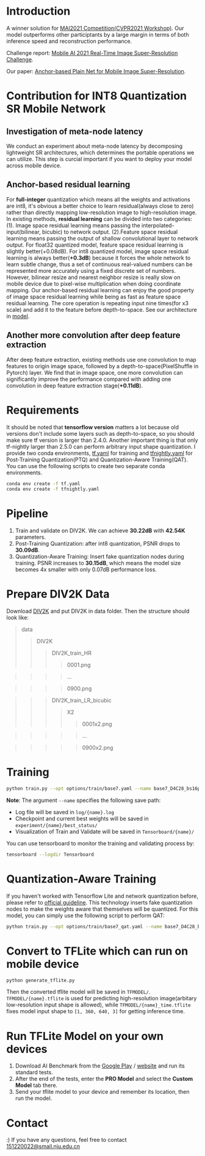 # Introduction
A winner solution for [MAI2021 Competition(CVPR2021 Workshop)](https://competitions.codalab.org/competitions/28119). Our model outperforms other participtants by a large margin in terms of both inference speed and reconstruction performance. 

Challenge report: [Mobile AI 2021 Real-Time Image Super-Resolution Challenge](https://arxiv.org/pdf/2105.07825.pdf).

Our paper: [Anchor-based Plain Net for Mobile Image Super-Resolution](watting).

# Contribution for INT8 Quantization SR Mobile Network
## Investigation of meta-node latency
We conduct an experiment about meta-node latency by decomposing lightweight SR architectures, which determines the portable operations we can utilize. This step is curcial important if you want to deploy your model across mobile device.

## Anchor-based residual learning


For **full-integer** quantization which means all the weights and activations are int8, it's obvious a better choice to learn residual(always close to zero) rather than directly mapping low-resolution image to high-resolution image. In existing methods, **residual learning** can be divided into two categories: (1). Image space residual learning means passing the interpolated-input(bilinear, bicubic) to network output. (2).Feature space residual learning means passing the output of shallow convolutional layer to network output. For float32 quantized model, feature space residual learning is slightly better(+0.08dB). For int8 quantized model, image space residual learning is always better(**+0.3dB**) because it forces the whole network to learn subtle change, thus a set of continuous real-valued numbers can be represented more accurately using a fixed discrete set of numbers. However, bilinear resize and nearest neighbor resize is really slow on mobile device due to pixel-wise multiplication when doing coordinate mapping. Our anchor-based residual learning can enjoy the good property of image space residual learning while being as fast as feature space residual learning. The core operation is repeating input nine times(for x3 scale) and add it to the feature before depth-to-space. See our architecture in [model](https://github.com/NJU-Jet/SR_Mobile_Quantization/blob/master/solvers/networks/base7.py).


## Another more convolution after deep feature extraction

After deep feature extraction, existing methods use one convolution to map features to origin image space, followed by a depth-to-space(PixelShuffle in Pytorch) layer. We find that in image space, one more convolution can significantly improve the performance compared with adding one convolution in deep feature extraction stage(**+0.11dB**).

# Requirements
It should be noted that **tensorflow version** matters a lot because old versions don't include some layers such as depth-to-space, so you should make sure tf version is larger than 2.4.0. Another important thing is that only tf-nightly larger than 2.5.0 can perform arbitrary input shape quantization. I provide two conda environments, [tf.yaml](https://github.com/NJU-Jet/SR_Mobile_Quantization/blob/master/tf.yaml) for training and [tfnightly.yaml](https://github.com/NJU-Jet/SR_Mobile_Quantization/blob/master/tfnightly.yaml) for Post-Training Quantization(PTQ) and Quantization-Aware Training(QAT). You can use the following scripts to create two separate conda environments.
```bash
conda env create -f tf.yaml
conda env create -f tfnightly.yaml
```

# Pipeline
1. Train and validate on DIV2K. We can achieve **30.22dB** with **42.54K** parameters.
2. Post-Training Quantization: after int8 quantization, PSNR drops to **30.09dB**.
3. Quantization-Aware Training: Insert fake quantization nodes during training. PSNR increases to **30.15dB**, which means the model size becomes 4x smaller with only 0.07dB performance loss.

# Prepare DIV2K Data
Download [DIV2K](https://data.vision.ee.ethz.ch/cvl/DIV2K/) and put DIV2K in data folder. Then the structure should look like:
> data
>> DIV2K
>>> DIV2K\_train\_HR
>>>> 0001.png

>>>> ...

>>>> 0900.png

>>> DIV2K\_train\_LR\_bicubic
>>>> X2
>>>>> 0001x2.png

>>>>> ...

>>>>> 0900x2.png

# Training
```bash
python train.py --opt options/train/base7.yaml --name base7_D4C28_bs16ps64_lr1e-3 --scale 3  --bs 16 --ps 64 --lr 1e-3 --gpu_ids 0
```
**Note**: 
The argument ```--name``` specifies the following save path:
* Log file will be saved in ```log/{name}.log```
* Checkpoint and current best weights will be saved in ```experiment/{name}/best_status/```
* Visualization of Train and Validate will be saved in ```Tensorboard/{name}/```

You can use tensorboard to monitor the training and validating process by:
```bash
tensorboard --logdir Tensorboard
```

# Quantization-Aware Training
If you haven't worked with Tensorflow Lite and network quantization before, please refer to [official guideline](https://www.tensorflow.org/model_optimization/guide/quantization/training_example). This technology inserts fake quantization nodes to make the weights aware that themselves will be quantized. For this model, you can simply use the following script to perform QAT:
```bash
python train.py --opt options/train/base7_qat.yaml --name base7_D4C28_bs16ps64_lr1e-3_qat --scale 3  --bs 16 --ps 64 --lr 1e-3 --gpu_ids 0 --qat --qat_path experiment/base7_D4C28_bs16ps64_lr1e-3/best_status
```

# Convert to TFLite which can run on mobile device
``` bash
python generate_tflite.py
```
Then the converted tflite model will be saved in ```TFMODEL/```. ```TFMODEL/{name}.tflite``` is used for predicting high-resolution image(arbitary low-resolution input shape is allowed), while ```TFMODEL/{name}_time.tflite``` fixes model input shape to ```[1, 360, 640, 3]``` for getting inference time.

# Run TFLite Model on your own devices
1. Download AI Benchmark from the [Google Play](https://play.google.com/store/apps/details?id=org.benchmark.demo) / [website](https://polybox.ethz.ch/index.php/s/diruRfJZ4JqS4tZ) and run its standard tests.
2. After the end of the tests, enter the **PRO Model** and select the **Custom Model** tab there.
3. Send your tflite model to your device and remember its location, then run the model.

# Contact
:) If you have any questions, feel free to contact 151220022@smail.nju.edu.cn
